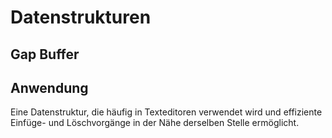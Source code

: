 # Datenstrukturen

## Gap Buffer

## Anwendung

Eine Datenstruktur, die häufig in Texteditoren verwendet wird und effiziente Einfüge- und Löschvorgänge in der Nähe derselben Stelle ermöglicht.
